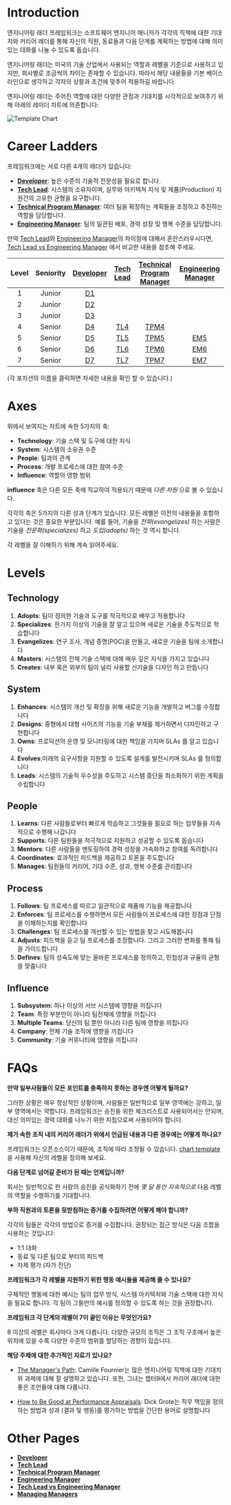 # Introduction

엔지니어링 래더 프레임워크는 소프트웨어 엔지니어 매니저가 각각의 직책에 대한 기대치와 커리어 래더를 통해 자신의 직원, 동료들과 다음 단계를 계획하는 방법에 대해 의미있는 대화를 나눌 수 있도록 돕습니다.

엔지니어링 래더는 미국의 기술 산업에서 사용되는 역할과 레벨을 기준으로 사용하고 있지만, 회사별로 조금씩의 차이는 존재할 수 있습니다. 따라서 해당 내용들을 기본 베이스라인으로 생각하고 각자의 상황과 조건에 맞추어 적용하길 바랍니다.

엔지니어링 래더는 주어진 역할에 대한 다양한 관점과 기대치를 시각적으로 보여주기 위해 아래의 레이더 차트에 의존합니다:

![Template Chart](charts/template.png)

# Career Ladders

프레임워크에는 서로 다른 4개의 래더가 있습니다:

* [**Developer**](Developer.md): 높은 수준의 기술적 전문성을 필요로 합니다.
* [**Tech Lead**](TechLead.md): 시스템의 소유자이며, 실무와 아키텍쳐 지식 및 제품(Production) 지원간의 고유한 균형을 요구합니다.
* [**Technical Program Manager**](TechnicalProgramManager.md): 여러 팀을 확장하는 계획들을 조정하고 추진하는 역할을 담당합니다.
* [**Engineering Manager**](EngineeringManager.md): 팀의 일관된 배포, 경력 성장 및 행복 수준을 담당합니다.

만약 [Tech Lead](TechLead.md)와 [Engineering Manager](EngineeringManager.md)의 차이점에 대해서 혼란스러우시다면, [Tech Lead vs Engineering Manager](TechLead-EngineeringManager.md) 에서 비교한 내용을 참조해 주세요.

| Level | Seniority | [Developer](Developer.md) | [Tech Lead](TechLead.md) | [Technical Program Manager](TechnicalProgramManager.md) | [Engineering Manager](EngineeringManager.md) |
| :---: | :---: | :---: | :---: | :---: |  :---: |
| 1 | Junior | [D1](Developer.md#d1---developer-1) | | | |
| 2 | Junior | [D2](Developer.md#d2---developer-2) | | | |
| 3 | Junior | [D3](Developer.md#d3---developer-3) | | | |
| 4 | Senior | [D4](Developer.md#d4---developer-4) | [TL4](TechLead.md#tl4---tech-lead-4) | [TPM4](TechnicalProgramManager.md#tpm4---technical-program-manager-4) | |
| 5 | Senior | [D5](Developer.md#d5---developer-5) | [TL5](TechLead.md#tl5---tech-lead-5) | [TPM5](TechnicalProgramManager.md#tpm5---technical-program-manager-5) | [EM5](EngineeringManager.md#em5---engineering-manager-5) |
| 6 | Senior | [D6](Developer.md#d6---developer-6) | [TL6](TechLead.md#tl6---tech-lead-6) | [TPM6](TechnicalProgramManager.md#tpm6---technical-program-manager-6) | [EM6](EngineeringManager.md#em6---engineering-manager-6) |
| 7 | Senior | [D7](Developer.md#d7---developer-7) | [TL7](TechLead.md#tl7---tech-lead-7) | [TPM7](TechnicalProgramManager.md#tpm7---technical-program-manager-7) | [EM7](EngineeringManager.md#em7---engineering-manager-7) |

(각 포지션의 이름을 클릭하면 자세한 내용을 확인 할 수 있습니다.)

# Axes

위에서 보여지는 차트에 속한 5가지의 축:
* **Technology**: 기술 스택 및 도구에 대한 지식 
* **System**: 시스템의 소유권 수준
* **People**: 팀과의 관계
* **Process**: 개발 프로세스에 대한 참여 수준
* **Influence**: 역할의 영향 범위

**influence** 축은 다른 모든 축에 직교하여 적용되기 때문에 *다른 차원* 으로 볼 수 있습니다.

각각의 축은 5가지의 다른 성과 단계가 있습니다. 모든 레벨은 이전의 내용들을 포함하고 있다는 것은 중요한 부분입니다. 예를 들어, 기술을 *전파(evangelizes)* 하는 사람은 기술을 *전문화(specializes)* 하고 *도입(adopts)* 하는 것 역시 합니다.

각 레벨을 잘 이해하기 위해 계속 읽어주세요.

# Levels

## Technology

1. **Adopts**: 팀이 정의한 기술과 도구를 적극적으로 배우고 적용합니다
2. **Specializes**: 한가지 이상의 기술을 잘 알고 있으며 새로운 기술을 주도적으로 학습합니다
3. **Evangelizes**: 연구 조사, 개념 증명(POC)을 만들고, 새로운 기술을 팀에 소개합니다
4. **Masters**: 시스템의 전체 기술 스택에 대해 매우 깊은 지식을 가지고 있습니다
5. **Creates**: 내부 혹은 외부의 팀이 널리 사용할 신기술을 디자인 하고 만듭니다

## System

1. **Enhances**: 시스템의 개선 및 확장을 위해 새로운 기능을 개발하고 버그를 수정합니다
2. **Designs**: 중형에서 대형 사이즈의 기능을 기술 부채를 제거하면서 디자인하고 구현합니다
3. **Owns**: 프로덕션의 운영 및 모니터링에 대한 책임을 가지며 SLAs 를 알고 있습니다 
4. **Evolves**:미래의 요구사항을 지원할 수 있도록 설계를 발전시키며 SLAs 를 정의합니다
5. **Leads**: 시스템의 기술적 우수성을 주도하고 시스템 중단을 최소화하기 위한 계획을 수립합니다

## People

1. **Learns**: 다른 사람들로부터 빠르게 학습하고 그것들을 필요로 하는 업무들을 지속적으로 수행해 나갑니다
2. **Supports**: 다른 팀원들을 적극적으로 지원하고 성공할 수 있도록 돕습니다
3. **Mentors**: 다른 사람들을 멘토링하여 경력 성장을 가속화하고 참여를 독려합니다
4. **Coordinates**: 효과적인 피드백을 제공하고 토론을 주도합니다
5. **Manages**: 팀원들의 커리어, 기대 수준, 성과, 행복 수준를 관리합니다

## Process

1. **Follows**: 팀 프로세스를 따르고 일관적으로 제품에 기능을 제공합니다
2. **Enforces**: 팀 프로세스를 수행하면서 모든 사람들이 프로세스에 대한 장점과 단점을 이해하는지를 확인합니다
3. **Challenges**: 팀 프로세스를 개선할 수 있는 방법을 찾고 시도해봅니다
4. **Adjusts**: 피드백을 듣고 팀 프로세스를 조정합니다. 그리고 그러한 변화를 통해 팀을 가이드합니다
5. **Defines**: 팀의 성숙도에 맞는 올바른 프로세스를 정의하고, 민첩성과 규율의 균형을 맞춥니다

## Influence

1. **Subsystem**: 하나 이상의 서브 시스템에 영향을 끼칩니다
2. **Team**: 특정 부분만이 아니라 팀전체에 영향을 끼칩니다
3. **Multiple Teams**: 당신의 팀 뿐만 아니라 다른 팀에 영향을 끼칩니다
4. **Company**: 전체 기술 조직에 영향을 끼칩니다
5. **Community**: 기술 커뮤니티에 영향을 끼칩니다

# FAQs

**만약 일부사람들이 모든 포인트를 충족하지 못하는 경우엔 어떻게 될까요?**

그러한 상황은 매우 정상적인 상황이며, 사람들은 일반적으로 일부 영역에는 강하고, 일부 영역에서는 약합니다. 프레임워크는 승진을 위한 체크리스트로 사용되어서는 안되며, 대신 의미있는 경력 대화를 나누기 위한 지침으로써 사용되어야 합니다.

**제가 속한 조직 내의 커리어 래더가 위에서 언급된 내용과 다른 경우에는 어떻게 하나요?**

프레임워크는 오픈소스이기 때문에, 조직에 따라 조정될 수 있습니다. [chart template](charts/template.png)을 사용해 자신의 레벨을 정의해 보세요.

**다음 단계로 넘어갈 준비가 된 때는 언제입니까?**

회사는 일반적으로 한 사람의 승진을 공식화하기 전에 *몇 달 동안 지속적으로* 다음 레벨의 역할을 수행하기를 기대합니다.

**부하 직원과의 토론을 뒷받침하는 증거를 수집하려면 어떻게 해야 합니까?**

각각의 팀들은 각각의 방법으로 증거를 수집합니다. 권장되는 접근 방식은 다음 조합을 사용하는 것입니다:
* 1:1 대화
* 동료 및 다른 팀으로 부터의 피드백
* 자체 평가 (자가 진단)

**프레임워크가 각 레벨을 지원하기 위한 행동 예시들을 제공해 줄 수 있나요?**

구체적인 행동에 대한 예시는 팀의 업무 방식, 시스템 아키텍처와 기술 스택에 대한 지식을 필요로 합니다. 각 팀이 그들만의 예시를 정의할 수 있도록 하는 것을 권장합니다.

**프레임워크 각 단계의 레벨이 7이 끝인 이유는 무엇인가요?**

8 이상의 레벨은 회사마다 크게 다릅니다. 다양한 규모의 조직은 그 조직 구조에서 높은 위치에 있을 수록 다양한 수준의 범위를 할당하는 경향이 있습니다.

**해당 주제에 대한 추가적인 자료가 있나요?**

* [The Manager's Path](http://shop.oreilly.com/product/0636920056843.do): Camille Fournier는 많은 엔지니어링 직책에 대한 기대치와 과제에 대해 잘 설명하고 있습니다. 또한, 그녀는 챕터9에서 커리어 래더에 대한 좋은 조언들에 대해 다룹니다.

* [How to Be Good at Performance Appraisals](https://store.hbr.org/product/how-to-be-good-at-performance-appraisals-simple-effective-done-right/10295): Dick Grote는 직무 책임을 정의하는 방법과 성과 (결과 및 행동)를 평가하는 방법을 간단한 용어로 설명합니다

# Other Pages

* [**Developer**](Developer.md)
* [**Tech Lead**](TechLead.md)
* [**Technical Program Manager**](TechnicalProgramManager.md)
* [**Engineering Manager**](EngineeringManager.md)
* [**Tech Lead vs Engineering Manager**](TechLead-EngineeringManager.md)
* [**Managing Managers**](Managing-Managers.md)
